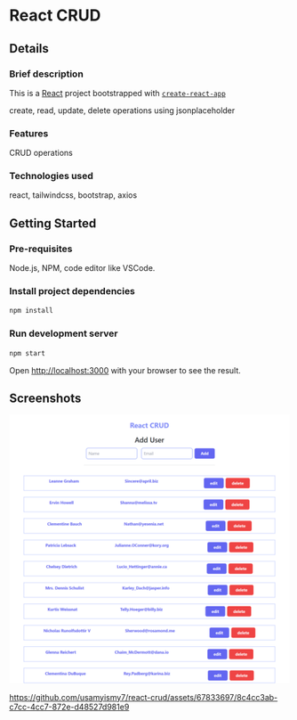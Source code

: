 # React CRUD

## Details

### Brief description

This is a [React](https://react.dev/) project bootstrapped with [`create-react-app`](https://github.com/facebook/create-react-app)

create, read, update, delete operations using jsonplaceholder

### Features

CRUD operations

### Technologies used

react, tailwindcss, bootstrap, axios

## Getting Started

### Pre-requisites

Node.js, NPM, code editor like VSCode.

### Install project dependencies

```bash
npm install
```

### Run development server

```bash
npm start
```

Open [http://localhost:3000](http://localhost:3000) with your browser to see the result.

## Screenshots

![screenshot](./assets/image.png)

https://github.com/usamyismy7/react-crud/assets/67833697/8c4cc3ab-c7cc-4cc7-872e-d48527d981e9
